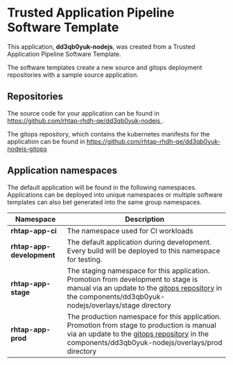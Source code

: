# Trusted Application Pipeline Software Template

This application, **dd3qb0yuk-nodejs**, was created from a Trusted Application Pipeline Software Template.

The software templates create a new source and gitops deployment repositories with a sample source application. 

## Repositories

The source code for your application can be found in [https://github.com/rhtap-rhdh-qe/dd3qb0yuk-nodejs ](https://github.com/rhtap-rhdh-qe/dd3qb0yuk-nodejs ).
 
The gitops repository, which contains the kubernetes manifests for the application can be found in 
[https://github.com/rhtap-rhdh-qe/dd3qb0yuk-nodejs-gitops ](https://github.com/rhtap-rhdh-qe/dd3qb0yuk-nodejs-gitops ) 

## Application namespaces 

The default application will be found in the following namespaces. Applications can be deployed into unique namespaces or multiple software templates can also bet generated into the same group namespaces.  

|  Namespace   |  Description   |  
| -------- | -------- |
| **rhtap-app-ci** | The namespace used for CI workloads |
| **rhtap-app-development** | The default application during development. Every build will be deployed to this namespace for testing. |
| **rhtap-app-stage** | The staging namespace for this application. Promotion from development to stage is manual via an update to the [gitops repository](https://github.com/rhtap-rhdh-qe/dd3qb0yuk-nodejs-gitops ) in the components/dd3qb0yuk-nodejs/overlays/stage directory |
| **rhtap-app-prod** | The production namespace for this application. Promotion from stage to production is manual via an update to the [gitops repository](https://github.com/rhtap-rhdh-qe/dd3qb0yuk-nodejs-gitops ) in the components/dd3qb0yuk-nodejs/overlays/prod directory |